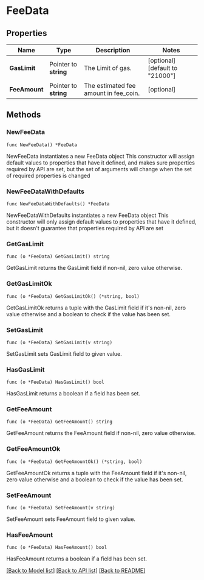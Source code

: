 # FeeData

## Properties

Name | Type | Description | Notes
------------ | ------------- | ------------- | -------------
**GasLimit** | Pointer to **string** | The Limit of gas. | [optional] [default to "21000"]
**FeeAmount** | Pointer to **string** | The estimated fee amount in fee_coin. | [optional] 

## Methods

### NewFeeData

`func NewFeeData() *FeeData`

NewFeeData instantiates a new FeeData object
This constructor will assign default values to properties that have it defined,
and makes sure properties required by API are set, but the set of arguments
will change when the set of required properties is changed

### NewFeeDataWithDefaults

`func NewFeeDataWithDefaults() *FeeData`

NewFeeDataWithDefaults instantiates a new FeeData object
This constructor will only assign default values to properties that have it defined,
but it doesn't guarantee that properties required by API are set

### GetGasLimit

`func (o *FeeData) GetGasLimit() string`

GetGasLimit returns the GasLimit field if non-nil, zero value otherwise.

### GetGasLimitOk

`func (o *FeeData) GetGasLimitOk() (*string, bool)`

GetGasLimitOk returns a tuple with the GasLimit field if it's non-nil, zero value otherwise
and a boolean to check if the value has been set.

### SetGasLimit

`func (o *FeeData) SetGasLimit(v string)`

SetGasLimit sets GasLimit field to given value.

### HasGasLimit

`func (o *FeeData) HasGasLimit() bool`

HasGasLimit returns a boolean if a field has been set.

### GetFeeAmount

`func (o *FeeData) GetFeeAmount() string`

GetFeeAmount returns the FeeAmount field if non-nil, zero value otherwise.

### GetFeeAmountOk

`func (o *FeeData) GetFeeAmountOk() (*string, bool)`

GetFeeAmountOk returns a tuple with the FeeAmount field if it's non-nil, zero value otherwise
and a boolean to check if the value has been set.

### SetFeeAmount

`func (o *FeeData) SetFeeAmount(v string)`

SetFeeAmount sets FeeAmount field to given value.

### HasFeeAmount

`func (o *FeeData) HasFeeAmount() bool`

HasFeeAmount returns a boolean if a field has been set.


[[Back to Model list]](../README.md#documentation-for-models) [[Back to API list]](../README.md#documentation-for-api-endpoints) [[Back to README]](../README.md)



